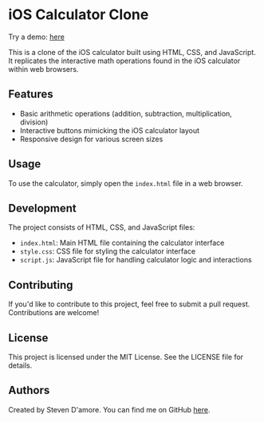 
<h1>iOS Calculator Clone</h1>
<p>Try a demo: <a href="https://thestevendev.github.io/IOS-Calculator/">here</a></p>
<p>This is a clone of the iOS calculator built using HTML, CSS, and JavaScript. It replicates the interactive math operations found in the iOS calculator within web browsers.</p>

<h2>Features</h2>
<ul>
  <li>Basic arithmetic operations (addition, subtraction, multiplication, division)</li>
  <li>Interactive buttons mimicking the iOS calculator layout</li>
  <li>Responsive design for various screen sizes</li>
</ul>

<h2>Usage</h2>
<p>To use the calculator, simply open the <code>index.html</code> file in a web browser.</p>

<h2>Development</h2>
<p>The project consists of HTML, CSS, and JavaScript files:</p>
<ul>
  <li><code>index.html</code>: Main HTML file containing the calculator interface</li>
  <li><code>style.css</code>: CSS file for styling the calculator interface</li>
  <li><code>script.js</code>: JavaScript file for handling calculator logic and interactions</li>
</ul>

<h2>Contributing</h2>
<p>If you'd like to contribute to this project, feel free to submit a pull request. Contributions are welcome!</p>

<h2>License</h2>
<p>This project is licensed under the MIT License. See the LICENSE file for details.</p>

<h2>Authors</h2>
<p>Created by Steven D'amore. You can find me on GitHub <a href="https://github.com/TheStevenDev">here</a>.</p>
</body>
</html>
